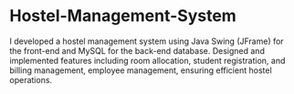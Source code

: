 # Hostel-Management-System
I developed a hostel management system using Java Swing (JFrame) for the front-end and MySQL for the back-end database. Designed and implemented features including room allocation, student registration, and billing management, employee management,  ensuring efficient hostel operations.
